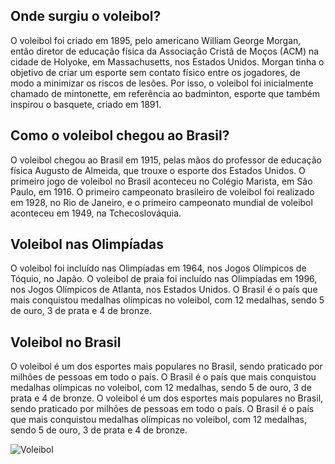 ## Onde surgiu o voleibol?
O voleibol foi criado em 1895, pelo americano William George Morgan, então diretor de educação física da Associação Cristã de Moços (ACM) na cidade de Holyoke, em Massachusetts, nos Estados Unidos. Morgan tinha o objetivo de criar um esporte sem contato físico entre os jogadores, de modo a minimizar os riscos de lesões. Por isso, o voleibol foi inicialmente chamado de mintonette, em referência ao badminton, esporte que também inspirou o basquete, criado em 1891.
## Como o voleibol chegou ao Brasil?
O voleibol chegou ao Brasil em 1915, pelas mãos do professor de educação física Augusto de Almeida, que trouxe o esporte dos Estados Unidos. O primeiro jogo de voleibol no Brasil aconteceu no Colégio Marista, em São Paulo, em 1916. O primeiro campeonato brasileiro de voleibol foi realizado em 1928, no Rio de Janeiro, e o primeiro campeonato mundial de voleibol aconteceu em 1949, na Tchecoslováquia.
## Voleibol nas Olimpíadas
O voleibol foi incluído nas Olimpíadas em 1964, nos Jogos Olímpicos de Tóquio, no Japão. O voleibol de praia foi incluído nas Olimpíadas em 1996, nos Jogos Olímpicos de Atlanta, nos Estados Unidos. O Brasil é o país que mais conquistou medalhas olímpicas no voleibol, com 12 medalhas, sendo 5 de ouro, 3 de prata e 4 de bronze.
## Voleibol no Brasil
O voleibol é um dos esportes mais populares no Brasil, sendo praticado por milhões de pessoas em todo o país. O Brasil é o país que mais conquistou medalhas olímpicas no voleibol, com 12 medalhas, sendo 5 de ouro, 3 de prata e 4 de bronze. O voleibol é um dos esportes mais populares no Brasil, sendo praticado por milhões de pessoas em todo o país. O Brasil é o país que mais conquistou medalhas olímpicas no voleibol, com 12 medalhas, sendo 5 de ouro, 3 de prata e 4 de bronze.

![Voleibol](https://conteudo.imguol.com.br/c/esporte/49/2023/06/25/lucarelli-ataca-em-jogo-entre-brasil-e-franca-na-liga-das-nacoes-1687714189202_v2_450x450.jpg)
